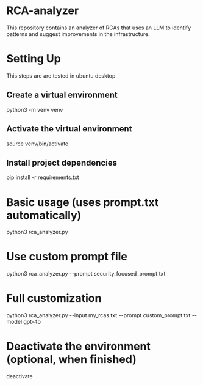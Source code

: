 # RCA-analyzer
This repository contains an analyzer of RCAs that uses an LLM to identify patterns and suggest improvements in the infrastructure.


# Setting Up

This steps are are tested in ubuntu desktop

## Create a virtual environment

python3 -m venv venv

## Activate the virtual environment

source venv/bin/activate

## Install project dependencies

pip install -r requirements.txt 

# Basic usage (uses prompt.txt automatically)

python3 rca_analyzer.py

# Use custom prompt file
python3 rca_analyzer.py --prompt security_focused_prompt.txt

# Full customization
python3 rca_analyzer.py --input my_rcas.txt --prompt custom_prompt.txt --model gpt-4o


# Deactivate the environment (optional, when finished)

deactivate